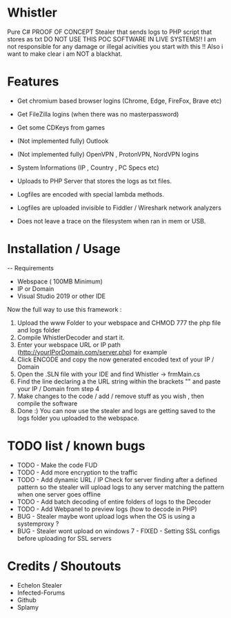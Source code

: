 # Whistler
Pure C# PROOF OF CONCEPT Stealer that sends logs to PHP script that stores as txt
DO NOT USE THIS POC SOFTWARE IN LIVE SYSTEMS!! I am not responsible for any damage or
illegal acivities you start with this !! 
Also i want to make clear i am NOT a blackhat. 


# Features
- Get chromium based browser logins (Chrome, Edge, FireFox, Brave etc)
- Get FileZilla logins (when there was no masterpassword)
- Get some CDKeys from games
- (Not implemented fully) Outlook
- (Not implemented fully) OpenVPN , ProtonVPN, NordVPN logins
- System Informations (IP , Country , PC Specs etc)

- Uploads to PHP Server that stores the logs as txt files.
- Logfiles are encoded with special lambda methods.
- Logfiles are uploaded invisible to Fiddler / Wireshark network analyzers
- Does not leave a trace on the filesystem when ran in mem or USB.


# Installation / Usage
-- Requirements 
- Webspace ( 100MB Minimum)
- IP or Domain
- Visual Studio 2019 or other IDE

Now the full way to use this framework :

1. Upload the www Folder to your webspace and CHMOD 777 the php file and logs folder
2. Compile WhistlerDecoder and start it.
3. Enter your webspace URL or IP path (http://yourIPorDomain.com/server.php) for example
4. Click ENCODE and copy the now generated encoded text of your IP / Domain 
5. Open the .SLN file with your IDE and find Whistler -> frmMain.cs 
6. Find the line declaring a the URL string within the brackets "" and paste your IP / Domain from step 4
7. Make changes to the code / add / remove stuff as you wish , then compile the software
8. Done :) You can now use the stealer and logs are getting saved to the logs folder you uploaded to the webspace.

# TODO list / known bugs 
- TODO - Make the code FUD
- TODO - Add more encryption to the traffic
- TODO - Add dynamic URL / IP Check for server finding after a defined pattern so the stealer will upload logs to any server matching the pattern when one server goes offline
- TODO - Add batch decoding of entire folders of logs to the Decoder
- TODO - Add Webpanel to preview logs (how to decode in PHP)
- BUG - Stealer maybe wont upload logs when the OS is using a systemproxy ?
- BUG - Stealer wont upload on windows 7 - FIXED - Setting SSL configs before uploading for SSL servers


# Credits / Shoutouts
- Echelon Stealer
- Infected-Forums
- Github
- Splamy
